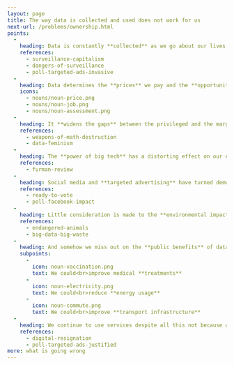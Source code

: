 ```yaml
---
layout: page
title: The way data is collected and used does not work for us
next-url: /problems/ownership.html
points:
  -
    heading: Data is constantly **collected** as we go about our lives and work.
    references:
      - surveillance-capitalism
      - dangers-of-surveillance
      - poll-targeted-ads-invasive
  -
    heading: Data determines the **prices** we pay and the **opportunities** we are presented with as well as the **decisions** that are made about us.
    icons:
      - nouns/noun-price.png
      - nouns/noun-job.png
      - nouns/noun-assessment.png
  -
    heading: It **widens the gaps** between the privileged and the marginalised.
    references:
      - weapons-of-math-destruction
      - data-feminism
  -
    heading: The **power of big tech** has a distorting effect on our economies.
    references:
      - furman-review
  -
    heading: Social media and **targeted advertising** have turned democratic elections into digital battlegrounds.
    references:
      - ready-to-vote
      - poll-facebook-impact
  -
    heading: Little consideration is made to the **environmental impact** of data.
    references:
      - endangered-animals
      - big-data-big-waste
  -
    heading: And somehow we miss out on the **public benefits** of data at the same time.
    subpoints:
      -
        icon: noun-vaccination.png
        text: We could<br>improve medical **treatments**
      -
        icon: noun-electricity.png
        text: We could<br>reduce **energy usage**
      -
        icon: noun-commute.png
        text: We could<br>improve **transport infrastructure**
  -
    heading: We continue to use services despite all this not because we agree with the way they collect or use data, but because we are **resigned** to the way this works.
    references:
      - digital-resignation
      - poll-targeted-ads-justified
more: what is going wrong
---
```

